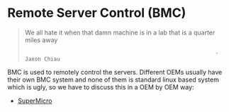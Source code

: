 # Remote Server Control (BMC)

> We all hate it when that damn machine is in a lab that is a quarter miles away
>
>                                                                 - Jaxon Chiau

BMC is used to remotely control the servers. Different OEMs usually have their own BMC system and none of them is standard linux based system which is ugly, so we have to discuss this in a OEM by OEM way:

* [SuperMicro](./super-micro-bmc.md)

